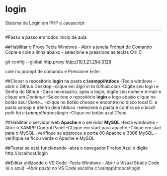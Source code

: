 # login
Sistema de Login em PHP e Javascript

---
#Passo a passo em todoo inicio de aula

##Habilitar o Proxy
 Tecla Windows - Abrir a janela Prompt de Comando
 Copie e cole a linha abaixo - selecione e pressione as teclas Ctrl C

 git config --global http.proxy http://10.1.21.254:3128

 cole no prompt de comando e
 Pressione Enter
 
 ##Clonar o repositório **login** na pasta **c:\xampp\htdocs**
  -Tecla windows - abrir o Github Desktop
  -clique em *Sign in to Github.com*
  -Digite seu login e Senha do Github
  -Caso necessário, após o login, digite seu nome e e-mail e clique em *Continue*
  -Selecione o repositório **login** e logo abaixo clique no botão azul *Clone...*
  -clique no botão *choose* e encontre no disco local C: a pasta xampp e dentro dela htdocs
  -selecione a pasta e confira se o *local path* foi *c:\xampp\htdocs\login*
  -Clique no botão azul *Clone*
  
 ##Habilitar o servidor web **Apache** e o servidor **MySQL**
 -tecla windowns - Abrir o XAMPP Control Panel
 -CLique em start para apache
 -Clique em start para o MySQL
 -verifique se apareceu a porta 80 Apache e 3306 MySQL
 -verifique se ficou verde o Apache e MySQL
 
 ##Testar se está funcionando
 -abra o navegador Firefox Azul e digite http://localhost/login
 
##Editar utilizando o VS Code 
-Tecla Windows - Abrir o Visual Studio Code (é o azul)
-*Abrir pasta* no VS Code escolha c:\xampp\htdocs\login
